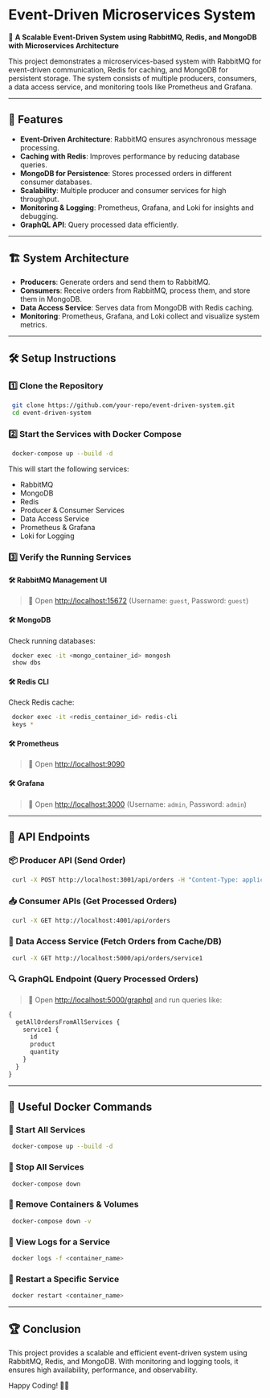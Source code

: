 # Event-Driven Microservices System

🚀 **A Scalable Event-Driven System using RabbitMQ, Redis, and MongoDB with Microservices Architecture**

This project demonstrates a microservices-based system with RabbitMQ for event-driven communication, Redis for caching, and MongoDB for persistent storage. The system consists of multiple producers, consumers, a data access service, and monitoring tools like Prometheus and Grafana.

---

## 🌟 Features

- **Event-Driven Architecture**: RabbitMQ ensures asynchronous message processing.
- **Caching with Redis**: Improves performance by reducing database queries.
- **MongoDB for Persistence**: Stores processed orders in different consumer databases.
- **Scalability**: Multiple producer and consumer services for high throughput.
- **Monitoring & Logging**: Prometheus, Grafana, and Loki for insights and debugging.
- **GraphQL API**: Query processed data efficiently.

---

## 🏗️ System Architecture

- **Producers**: Generate orders and send them to RabbitMQ.
- **Consumers**: Receive orders from RabbitMQ, process them, and store them in MongoDB.
- **Data Access Service**: Serves data from MongoDB with Redis caching.
- **Monitoring**: Prometheus, Grafana, and Loki collect and visualize system metrics.

---

## 🛠️ Setup Instructions

### 1️⃣ Clone the Repository

```sh
 git clone https://github.com/your-repo/event-driven-system.git
 cd event-driven-system
```

### 2️⃣ Start the Services with Docker Compose

```sh
 docker-compose up --build -d
```

This will start the following services:

- RabbitMQ
- MongoDB
- Redis
- Producer & Consumer Services
- Data Access Service
- Prometheus & Grafana
- Loki for Logging

### 3️⃣ Verify the Running Services

#### 🛠️ RabbitMQ Management UI

> 📍 Open [http://localhost:15672](http://localhost:15672) (Username: `guest`, Password: `guest`)

#### 🛠️ MongoDB

Check running databases:

```sh
 docker exec -it <mongo_container_id> mongosh
 show dbs
```

#### 🛠️ Redis CLI

Check Redis cache:

```sh
 docker exec -it <redis_container_id> redis-cli
 keys *
```

#### 🛠️ Prometheus

> 📍 Open [http://localhost:9090](http://localhost:9090)

#### 🛠️ Grafana

> 📍 Open [http://localhost:3000](http://localhost:3000) (Username: `admin`, Password: `admin`)

---

## 🔄 API Endpoints

### 📦 Producer API (Send Order)

```sh
 curl -X POST http://localhost:3001/api/orders -H "Content-Type: application/json" -d '{"product": "Mobile", "quantity": 2}'
```

### 📥 Consumer APIs (Get Processed Orders)

```sh
 curl -X GET http://localhost:4001/api/orders
```

### 📡 Data Access Service (Fetch Orders from Cache/DB)

```sh
 curl -X GET http://localhost:5000/api/orders/service1
```

### 🔍 GraphQL Endpoint (Query Processed Orders)

> 📍 Open [http://localhost:5000/graphql](http://localhost:5000/graphql) and run queries like:

```graphql
{
  getAllOrdersFromAllServices {
    service1 {
      id
      product
      quantity
    }
  }
}
```

---

## 📌 Useful Docker Commands

### 🏁 Start All Services
```sh
 docker-compose up --build -d
```

### 🛑 Stop All Services
```sh
 docker-compose down
```

### 🧹 Remove Containers & Volumes
```sh
 docker-compose down -v
```

### 📜 View Logs for a Service
```sh
 docker logs -f <container_name>
```

### 🔄 Restart a Specific Service
```sh
 docker restart <container_name>
```

---

## 🏆 Conclusion

This project provides a scalable and efficient event-driven system using RabbitMQ, Redis, and MongoDB. With monitoring and logging tools, it ensures high availability, performance, and observability.

Happy Coding! 🚀🔥

